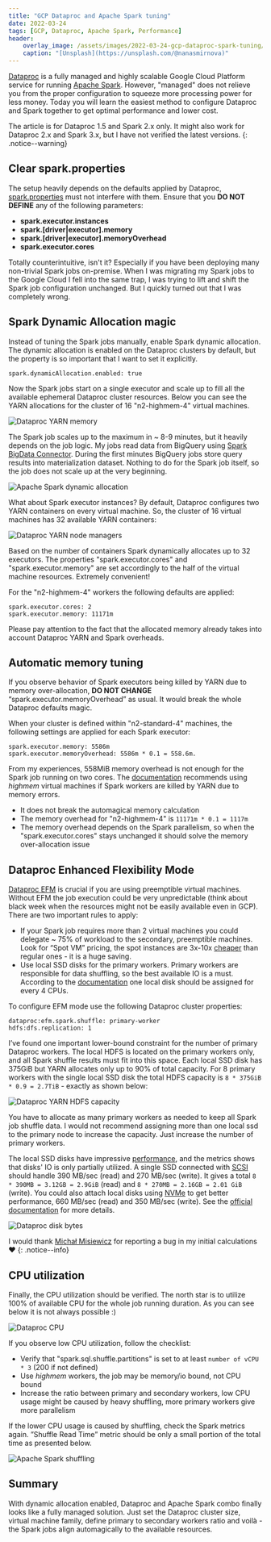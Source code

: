 ```yaml
---
title: "GCP Dataproc and Apache Spark tuning"
date: 2022-03-24
tags: [GCP, Dataproc, Apache Spark, Performance]
header:
    overlay_image: /assets/images/2022-03-24-gcp-dataproc-spark-tuning/nana-smirnova-IEiAmhXehwE-unsplash.webp
    caption: "[Unsplash](https://unsplash.com/@nanasmirnova)"
---
```


[Dataproc](https://cloud.google.com/dataproc) is a fully managed and highly scalable Google Cloud Platform service for running [Apache Spark](https://spark.apache.org).
However, "managed" does not relieve you from the proper configuration to squeeze more processing power for less money.
Today you will learn the easiest method to configure Dataproc and Spark together to get optimal performance and lower cost.

The article is for Dataproc 1.5 and Spark 2.x only. It might also work for Dataproc 2.x and Spark 3.x, but I have not verified the latest versions.
{: .notice--warning}

## Clear spark.properties

The setup heavily depends on the defaults applied by Dataproc, [spark.properties](https://spark.apache.org/docs/latest/configuration.html#spark-properties) must not interfere with them. 
Ensure that you **DO NOT DEFINE** any of the following parameters:

* **spark.executor.instances**
* **spark.[driver\|executor].memory**
* **spark.[driver\|executor].memoryOverhead**
* **spark.executor.cores**

Totally counterintuitive, isn't it? Especially if you have been deploying many non-trivial Spark jobs on-premise.
When I was migrating my Spark jobs to the Google Cloud I fell into the same trap, I was trying to lift and shift the Spark job configuration unchanged.
But I quickly turned out that I was completely wrong. 

## Spark Dynamic Allocation magic

Instead of tuning the Spark jobs manually, enable Spark dynamic allocation.
The dynamic allocation is enabled on the Dataproc clusters by default, but the property is so important that I want to set it explicitly.

```
spark.dynamicAllocation.enabled: true
```

Now the Spark jobs start on a single executor and scale up to fill all the available ephemeral Dataproc cluster resources. 
Below you can see the YARN allocations for the cluster of 16 "n2-highmem-4" virtual machines.

![Dataproc YARN memory](/assets/images/2022-03-24-gcp-dataproc-spark-tuning/yarn-memory.webp)

The Spark job scales up to the maximum in ~ 8-9 minutes, but it heavily depends on the job logic.
My jobs read data from BigQuery using [Spark BigData Connector](https://github.com/GoogleCloudDataproc/spark-bigquery-connector).
During the first minutes BigQuery jobs store query results into materialization dataset.
Nothing to do for the Spark job itself, so the job does not scale up at the very beginning.


![Apache Spark dynamic allocation](/assets/images/2022-03-24-gcp-dataproc-spark-tuning/spark-dynamic-allocation.webp)

What about Spark executor instances? By default, Dataproc configures two YARN containers on every virtual machine. 
So, the cluster of 16 virtual machines has 32 available YARN containers:

![Dataproc YARN node managers](/assets/images/2022-03-24-gcp-dataproc-spark-tuning/yarn-node-managers.webp)

Based on the number of containers Spark dynamically allocates up to 32 executors. 
The properties "spark.executor.cores" and "spark.executor.memory" are set accordingly to the half of the virtual machine resources. 
Extremely convenient!

For the "n2-highmem-4" workers the following defaults are applied:

```
spark.executor.cores: 2
spark.executor.memory: 11171m
```

Please pay attention to the fact that the allocated memory already takes into account Dataproc YARN and Spark overheads.

## Automatic memory tuning

If you observe behavior of Spark executors being killed by YARN due to memory over-allocation, **DO NOT CHANGE** “spark.executor.memoryOverhead” as usual. 
It would break the whole Dataproc defaults magic.

When your cluster is defined within "n2-standard-4" machines, the following settings are applied for each Spark executor:

```
spark.executor.memory: 5586m
spark.executor.memoryOverhead: 5586m * 0.1 = 558.6m.
```

From my experiences, 558MiB memory overhead is not enough for the Spark job running on two cores.
The [documentation](https://cloud.google.com/dataproc/docs/support/spark-job-tuning#out_of_memory) recommends using *highmem* virtual machines if Spark workers are killed by YARN due to memory errors.

* It does not break the automagical memory calculation
* The memory overhead for "n2-highmem-4" is `11171m * 0.1 = 1117m`
* The memory overhead depends on the Spark parallelism, so when the "spark.executor.cores" stays unchanged it should solve the memory over-allocation issue

## Dataproc Enhanced Flexibility Mode

[Dataproc EFM](https://cloud.google.com/dataproc/docs/concepts/configuring-clusters/flex) is crucial if you are using preemptible virtual machines. 
Without EFM the job execution could be very unpredictable (think about black week when the resources might not be easily available even in GCP). 
There are two important rules to apply:

* If your Spark job requires more than 2 virtual machines you could delegate ~ 75% of workload to the secondary, preemptible machines. 
  Look for “Spot VM” pricing, the spot instances are 3x-10x [cheaper](https://cloud.google.com/compute/docs/instances/spot#pricing) than regular ones - it is a huge saving.
* Use local SSD disks for the primary workers. 
  Primary workers are responsible for data shuffling, so the best available IO is a must.
  According to the [documentation](https://cloud.google.com/dataproc/docs/concepts/configuring-clusters/flex#configuring_local_ssds_for_primary_worker_shuffle) one local disk should be assigned for every 4 CPUs.

To configure EFM mode use the following Dataproc cluster properties:

```
dataproc:efm.spark.shuffle: primary-worker
hdfs:dfs.replication: 1
```

I’ve found one important lower-bound constraint for the number of primary Dataproc workers. 
The local HDFS is located on the primary workers only, and all Spark shuffle results must fit into this space. 
Each local SSD disk has 375GiB but YARN allocates only up to 90% of total capacity. 
For 8 primary workers with the single local SSD disk the total HDFS capacity is `8 * 375GiB * 0.9 = 2.7TiB` - exactly as shown below:

![Dataproc YARN HDFS capacity](/assets/images/2022-03-24-gcp-dataproc-spark-tuning/yarn-hdfs-capacity.webp)

You have to allocate as many primary workers as needed to keep all Spark job shuffle data.
I would not recommend assigning more than one local ssd to the primary node to increase the capacity. 
Just increase the number of primary workers.

The local SSD disks have impressive [performance](https://cloud.google.com/compute/docs/disks/local-ssd#performance), and the metrics shows that disks' IO is only partially utilized.
A single SSD connected with [SCSI](http://wikipedia.org/wiki/SCSI) should handle 390 MB/sec (read) and 270 MB/sec (write).
It gives a total `8 * 390MB = 3.12GB = 2.9GiB` (read) and `8 * 270MB = 2.16GB = 2.01 GiB` (write).
You could also attach local disks using [NVMe](http://wikipedia.org/wiki/NVM_Express) to get better performance, 660 MB/sec (read) and 350 MB/sec (write).
See the [official documentation](https://cloud.google.com/dataproc/docs/concepts/compute/dataproc-local-ssds) for more details.

![Dataproc disk bytes](/assets/images/2022-03-24-gcp-dataproc-spark-tuning/disk-bytes.webp)

I would thank [Michał Misiewicz](https://github.com/michalmisiewicz) for reporting a bug in my initial calculations ❤️
{: .notice--info}

## CPU utilization

Finally, the CPU utilization should be verified. 
The north star is to utilize 100% of available CPU for the whole job running duration. As you can see below it is not always possible :)

![Dataproc CPU](/assets/images/2022-03-24-gcp-dataproc-spark-tuning/cpu.webp)

If you observe low CPU utilization, follow the checklist:

* Verify that "spark.sql.shuffle.partitions" is set to at least `number of vCPU * 3` (200 if not defined)
* Use *highmem* workers, the job may be memory/io bound, not CPU bound
* Increase the ratio between primary and secondary workers, low CPU usage might be caused by heavy shuffling, more primary workers give more parallelism

If the lower CPU usage is caused by shuffling, check the Spark metrics again.
”Shuffle Read Time” metric should be only a small portion of the total time as presented below.

![Apache Spark shuffling](/assets/images/2022-03-24-gcp-dataproc-spark-tuning/spark-shuffling.webp)

## Summary

With dynamic allocation enabled, Dataproc and Apache Spark combo finally looks like a fully managed solution. 
Just set the Dataproc cluster size, virtual machine family, define primary to secondary workers ratio and voilà - the Spark jobs align automagically to the available resources.

